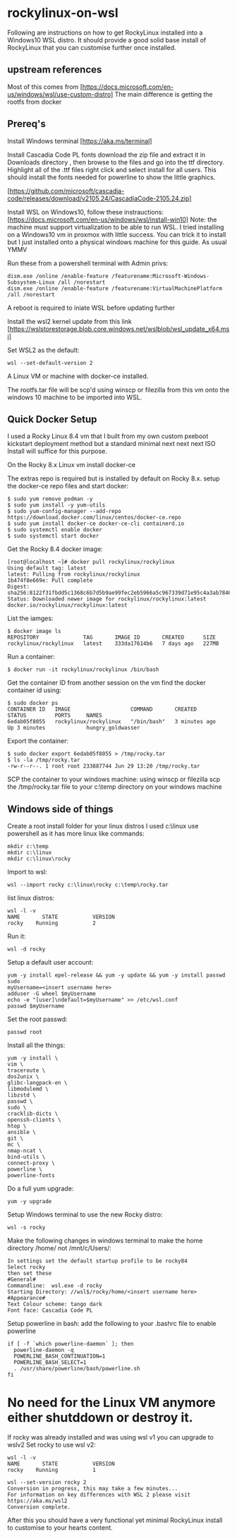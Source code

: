 # rockylinux-on-wsl

Following are instructions on how to get RockyLinux installed into a Windows10 WSL distro.
It should provide a good solid base install of RockyLinux that you can customise further once installed.

## upstream references
Most of this comes from [https://docs.microsoft.com/en-us/windows/wsl/use-custom-distro]
The main difference is getting the rootfs from docker

## Prereq's
Install Windows terminal
[https://aka.ms/terminal]

Install Cascadia Code PL fonts
download the zip file and extract it in Downloads directory , then browse to the files and go into the ttf directory. Highlight all of the .ttf files right click and select install for all users.  This should install the fonts needed for powerline to show the little graphics.

[https://github.com/microsoft/cascadia-code/releases/download/v2105.24/CascadiaCode-2105.24.zip]

Install WSL on Windows10, follow these instrauctions:
[https://docs.microsoft.com/en-us/windows/wsl/install-win10]
Note: the machine must support virtualization to be able to run WSL. I tried installing on a Windows10 vm in proxmox with little success.
You can trick it to install but I just installed onto a physical windows machine for this guide. As usual YMMV 

Run these from a powershell terminal with Admin privs:
```
dism.exe /online /enable-feature /featurename:Microsoft-Windows-Subsystem-Linux /all /norestart
dism.exe /online /enable-feature /featurename:VirtualMachinePlatform /all /norestart
```
A reboot is required to iniate WSL before updating further 

Install the wsl2 kernel update from this link [https://wslstorestorage.blob.core.windows.net/wslblob/wsl_update_x64.msi]

Set WSL2 as the default:
```
wsl --set-default-version 2
```

A Linux VM or machine with docker-ce installed.

The rootfs.tar file will be scp'd using winscp or filezilla from this vm onto the windows 10 machine to be imported into WSL.

## Quick Docker Setup
I used a Rocky Linux 8.4 vm that I built from my own custom pxeboot kickstart deployment method but a standard minimal next next next ISO 
Install will suffice for this purpose.

On the Rocky 8.x Linux vm install docker-ce

The extras repo is required but is installed by default on Rocky 8.x.
setup the docker-ce repo files and start docker:
```
$ sudo yum remove podman -y
$ sudo yum install -y yum-utils
$ sudo yum-config-manager --add-repo https://download.docker.com/linux/centos/docker-ce.repo
$ sudo yum install docker-ce docker-ce-cli containerd.io
$ sudo systemctl enable docker
$ sudo systemctl start docker
```

Get the Rocky 8.4 docker image:
```
[root@localhost ~]# docker pull rockylinux/rockylinux
Using default tag: latest
latest: Pulling from rockylinux/rockylinux
1b474f8e669e: Pull complete
Digest: sha256:8122f31fbdd5c1368c6b7d5b9ae99fec2eb5966a5c967339d71e95c4a3ab7846
Status: Downloaded newer image for rockylinux/rockylinux:latest
docker.io/rockylinux/rockylinux:latest
```

List the iamges:
```
$ docker image ls
REPOSITORY              TAG       IMAGE ID       CREATED      SIZE
rockylinux/rockylinux   latest    333da17614b6   7 days ago   227MB
```

Run a container:
```
$ docker run -it rockylinux/rockylinux /bin/bash
```

Get the container ID
from another session on the vm find the docker container id using:
```
$ sudo docker ps
CONTAINER ID   IMAGE                   COMMAND       CREATED         STATUS         PORTS     NAMES
6edab05f8055   rockylinux/rockylinux   "/bin/bash"   3 minutes ago   Up 3 minutes             hungry_goldwasser
```

Export the container:
```
$ sudo docker export 6edab05f8055 > /tmp/rocky.tar
$ ls -la /tmp/rocky.tar
-rw-r--r--. 1 root root 233887744 Jun 29 13:20 /tmp/rocky.tar
```

SCP the container to your windows machine:
using winscp or filezilla scp the /tmp/rocky.tar file to your c:\temp directory on your windows machine

## Windows side of things
Create a root install folder for your linux distros I used c:\linux
use powershell as it has more linux like commands:
```
mkdir c:\temp
mkdir c:\linux
mkdir c:\linux\rocky
```
Import to wsl:
```
wsl --import rocky c:\linux\rocky c:\temp\rocky.tar
```

list linux distros:
```
wsl -l -v
NAME       STATE           VERSION
rocky    Running           2
```

Run it:
```
wsl -d rocky
```
Setup a default user account:
```
yum -y install epel-release && yum -y update && yum -y install passwd sudo
myUsername=<insert username here>
adduser -G wheel $myUsername
echo -e "[user]\ndefault=$myUsername" >> /etc/wsl.conf
passwd $myUsername
```

Set the root passwd:
```
passwd root
```

Install all the things:
```
yum -y install \
vim \
traceroute \
dos2unix \
glibc-langpack-en \
libmodulemd \
libzstd \
passwd \
sudo \
cracklib-dicts \
openssh-clients \
htop \
ansible \
git \
mc \
nmap-ncat \
bind-utils \
connect-proxy \
powerline \
powerline-fonts
```

Do a full yum upgrade:
```
yum -y upgrade
```
Setup Windows terminal to use the new Rocky distro:
```
wsl -s rocky
```
Make the following changes in windows terminal to make the home directory /home/<insert username here> not /mnt/c/Users/<insert username here>:
```
In settings set the default startup profile to be rocky84
Select rocky
then set these
#General#
Commandline:  wsl.exe -d rocky
Starting Directory: //wsl$/rocky/home/<insert username here>
#Appearance#
Text Colour scheme: tango dark
Font face: Cascadia Code PL
```
Setup powerline in bash:
add the following to your .bashrc file to enable powerline
```
if [ -f `which powerline-daemon` ]; then
  powerline-daemon -q
  POWERLINE_BASH_CONTINUATION=1
  POWERLINE_BASH_SELECT=1
  . /usr/share/powerline/bash/powerline.sh
fi
```

# No need for the Linux VM anymore either shutddown or destroy it.

If rocky was already installed and was using wsl v1 you can upgrade to wslv2
Set rocky to use wsl v2:
```
wsl -l -v
NAME       STATE           VERSION
rocky    Running           1

wsl --set-version rocky 2
Conversion in progress, this may take a few minutes...
For information on key differences with WSL 2 please visit https://aka.ms/wsl2
Conversion complete.
```
After this you should have a very functional yet minimal RockyLinux install to customise to your hearts content.

